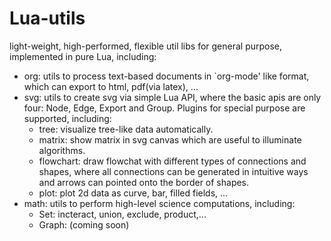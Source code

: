 # Lua-utils
light-weight, high-performed, flexible util libs for general purpose, implemented in pure Lua, including:
- org: utils to process text-based documents in `org-mode' like format, which can export to html, pdf(via latex), ...
- svg: utils to create svg via simple Lua API, where the basic apis are only four: Node, Edge, Export and Group. Plugins for special purpose are supported, including:
	- tree: visualize tree-like data automatically.
	- matrix: show matrix in svg canvas which are useful to illuminate algorithms.
	- flowchart: draw flowchat with different types of connections and shapes, where all connections can be generated in intuitive ways and arrows can pointed onto the border of shapes.
	- plot: plot 2d data as curve, bar, filled fields, ...
- math: utils to perform high-level science computations, including:
	- Set: incteract, union, exclude, product,...
	- Graph: (coming soon)